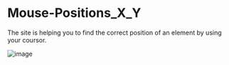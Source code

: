 # Mouse-Positions_X_Y

The site is helping you to find the correct position of an element by using your coursor.

![image](https://user-images.githubusercontent.com/70612038/199071806-f5e9c18f-392c-49d5-9640-90266645d89a.png)
